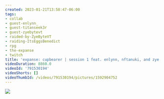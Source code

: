 ```yaml
---
created: 2023-01-21T13:58:47-06:00
tags:
- collab
- guest-enlynn_
- guest-titanseek3r
- guest-zyebytevt
- raided-by-ZyeByteVT
- raiding-ItsEggsBenedict
- rpg
- the-expanse
- twitch
title: 'expanse: cupbearer | session 1 feat. enlynn, nftanuki, and zye!'
videoDuration: 8860.0
videoId: '791530194'
videoShorts: []
videoThumbId: /videos/791530194/pictures/1592904752
---
```


![](20230121195847.jpg)
